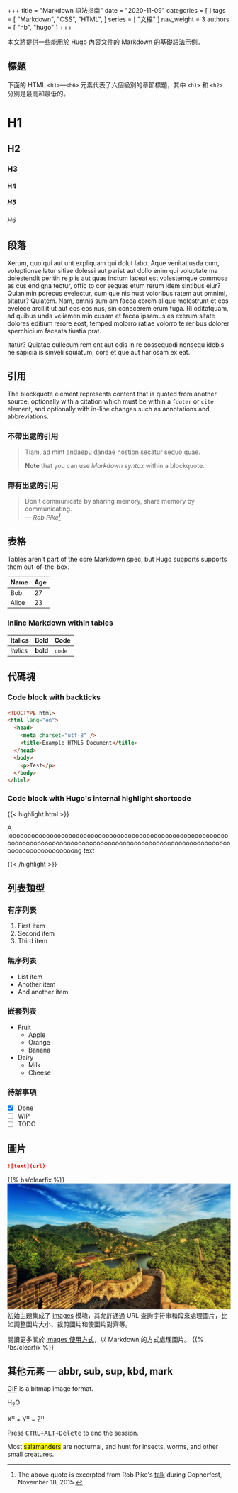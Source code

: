 +++
title = "Markdown 語法指南"
date = "2020-11-09"
categories = [
]
tags = [
  "Markdown",
  "CSS",
  "HTML",
]
series = [
  "文檔"
]
nav_weight = 3
authors = [
  "hb",
  "hugo"
]
+++

本文將提供一些能用於 Hugo 內容文件的 Markdown 的基礎語法示例。

<!--more-->

## 標題

下面的 HTML `<h1>`—`<h6>` 元素代表了六個級別的章節標題，其中 `<h1>` 和 `<h2>` 分別是最高和最低的。

# H1

## H2

### H3

#### H4

##### H5

###### H6

## 段落

Xerum, quo qui aut unt expliquam qui dolut labo. Aque venitatiusda cum, voluptionse latur sitiae dolessi aut parist aut dollo enim qui voluptate ma dolestendit peritin re plis aut quas inctum laceat est volestemque commosa as cus endigna tectur, offic to cor sequas etum rerum idem sintibus eiur? Quianimin porecus evelectur, cum que nis nust voloribus ratem aut omnimi, sitatur? Quiatem. Nam, omnis sum am facea corem alique molestrunt et eos evelece arcillit ut aut eos eos nus, sin conecerem erum fuga. Ri oditatquam, ad quibus unda veliamenimin cusam et facea ipsamus es exerum sitate dolores editium rerore eost, temped molorro ratiae volorro te reribus dolorer sperchicium faceata tiustia prat.

Itatur? Quiatae cullecum rem ent aut odis in re eossequodi nonsequ idebis ne sapicia is sinveli squiatum, core et que aut hariosam ex eat.

## 引用

The blockquote element represents content that is quoted from another source, optionally with a citation which must be within a `footer` or `cite` element, and optionally with in-line changes such as annotations and abbreviations.

### 不帶出處的引用

> Tiam, ad mint andaepu dandae nostion secatur sequo quae.
>
> **Note** that you can use _Markdown syntax_ within a blockquote.

### 帶有出處的引用

> Don't communicate by sharing memory, share memory by communicating.<br>
> — <cite>Rob Pike[^1]</cite>

[^1]: The above quote is excerpted from Rob Pike's [talk](https://www.youtube.com/watch?v=PAAkCSZUG1c) during Gopherfest, November 18, 2015.

## 表格

Tables aren't part of the core Markdown spec, but Hugo supports supports them out-of-the-box.

| Name  | Age |
| ----- | --- |
| Bob   | 27  |
| Alice | 23  |

### Inline Markdown within tables

| Italics   | Bold     | Code   |
| --------- | -------- | ------ |
| _italics_ | **bold** | `code` |

## 代碼塊

### Code block with backticks

```html {title="public/index.html"}
<!DOCTYPE html>
<html lang="en">
  <head>
    <meta charset="utf-8" />
    <title>Example HTML5 Document</title>
  </head>
  <body>
    <p>Test</p>
  </body>
</html>
```

### Code block with Hugo's internal highlight shortcode

{{< highlight html >}}

<!doctype html>
<html lang="en">
<head>
  <meta charset="utf-8">
  <title>Another Example HTML5 Document</title>
</head>
<body>
  <p>A looooooooooooooooooooooooooooooooooooooooooooooooooooooooooooooooooooooooooooooooooooooooooooooooooooooooooooooooooooooooooooooooooooooooong text</p>
</body>
</html>
{{< /highlight >}}

## 列表類型

### 有序列表

1. First item
2. Second item
3. Third item

### 無序列表

- List item
- Another item
- And another item

### 嵌套列表

- Fruit
  - Apple
  - Orange
  - Banana
- Dairy
  - Milk
  - Cheese

### 待辦事項

- [x] Done
- [ ] WIP
- [ ] TODO

## 圖片

```markdown
![text](url)
```

{{% bs/clearfix %}}
![Float start](featured.jpeg?width=200px#float-start) 初始主題集成了 [images](https://hugomods.com/en/docs/images) 模塊，其允許通過 URL 查詢字符串和段來處理圖片，比如調整圖片大小、裁剪圖片和使圖片對齊等。

閱讀更多關於 [images 使用方式](https://hugomods.com/en/docs/images#aligning-images)，以 Markdown 的方式處理圖片。
{{% /bs/clearfix %}}

## 其他元素 — abbr, sub, sup, kbd, mark

<abbr title="Graphics Interchange Format">GIF</abbr> is a bitmap image format.

H<sub>2</sub>O

X<sup>n</sup> + Y<sup>n</sup> = Z<sup>n</sup>

Press <kbd><kbd>CTRL</kbd>+<kbd>ALT</kbd>+<kbd>Delete</kbd></kbd> to end the session.

Most <mark>salamanders</mark> are nocturnal, and hunt for insects, worms, and other small creatures.
